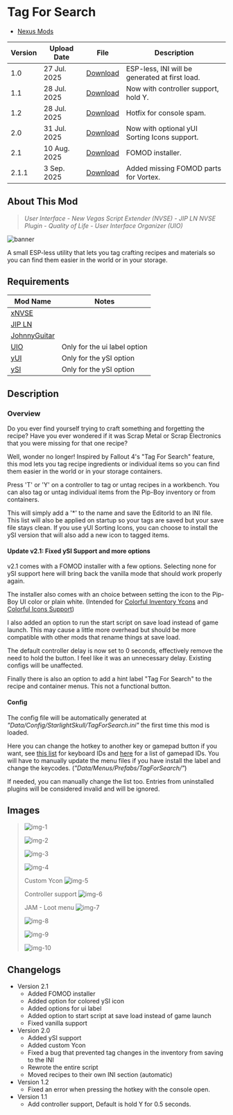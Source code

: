 # Tag For Search

- [Nexus Mods](https://www.nexusmods.com/newvegas/mods/93094)

| Version | Upload Date  | File                                                                                                                                                          | Description                                    |
| ------- | ------------ | ------------------------------------------------------------------------------------------------------------------------------------------------------------- | ---------------------------------------------- |
| 1.0     | 27 Jul. 2025 | [Download](https://github.com/Starlight-Skull/game-mods/raw/refs/heads/main/Fallout%20New%20Vegas/Tag%20For%20Search/Archive/Tag%20For%20Search%20v1.0.zip)   | ESP-less, INI will be generated at first load. |
| 1.1     | 28 Jul. 2025 | [Download](https://github.com/Starlight-Skull/game-mods/raw/refs/heads/main/Fallout%20New%20Vegas/Tag%20For%20Search/Archive/Tag%20For%20Search%20v1.1.zip)   | Now with controller support, hold Y.           |
| 1.2     | 28 Jul. 2025 | [Download](https://github.com/Starlight-Skull/game-mods/raw/refs/heads/main/Fallout%20New%20Vegas/Tag%20For%20Search/Archive/Tag%20For%20Search%20v1.2.zip)   | Hotfix for console spam.                       |
| 2.0     | 31 Jul. 2025 | [Download](https://github.com/Starlight-Skull/game-mods/raw/refs/heads/main/Fallout%20New%20Vegas/Tag%20For%20Search/Archive/Tag%20For%20Search%20v2.0.zip)   | Now with optional yUI Sorting Icons support.   |
| 2.1     | 10 Aug. 2025 | [Download](https://github.com/Starlight-Skull/game-mods/raw/refs/heads/main/Fallout%20New%20Vegas/Tag%20For%20Search/Archive/Tag%20For%20Search%20v2.1.zip)   | FOMOD installer.                               |
| 2.1.1   |  3 Sep. 2025 | [Download](https://github.com/Starlight-Skull/game-mods/raw/refs/heads/main/Fallout%20New%20Vegas/Tag%20For%20Search/Archive/Tag%20For%20Search%20v2.1.1.zip) | Added missing FOMOD parts for Vortex.           |

## About This Mod

> *User Interface - New Vegas Script Extender (NVSE) - JIP LN NVSE Plugin - Quality of Life - User Interface Organizer (UIO)*

![banner](./Images/banner.webp)

A small ESP-less utility that lets you tag crafting recipes and materials so you can find them easier in the world or in your storage.

## Requirements

| Mod Name                                                      | Notes                        |
| --------------------------------------------------------------| ---------------------------- |
| [xNVSE](https://www.nexusmods.com/newvegas/mods/67883)        |                              |
| [JIP LN](https://www.nexusmods.com/newvegas/mods/58277)       |                              |
| [JohnnyGuitar](https://www.nexusmods.com/newvegas/mods/66927) |                              |
| [UIO](https://www.nexusmods.com/newvegas/mods/57174)          | Only for the ui label option |
| [yUI](https://www.nexusmods.com/newvegas/mods/74357)          | Only for the ySI option      |
| [ySI](https://www.nexusmods.com/newvegas/mods/74358)          | Only for the ySI option      |

## Description

### Overview

Do you ever find yourself trying to craft something and forgetting the recipe? Have you ever wondered if it was Scrap Metal or Scrap Electronics that you were missing for that one recipe?

Well, wonder no longer! Inspired by Fallout 4's "Tag For Search" feature, this mod lets you tag recipe ingredients or individual items so you can find them easier in the world or in your storage containers.

Press 'T' or 'Y' on a controller to tag or untag recipes in a workbench. You can also tag or untag individual items from the Pip-Boy inventory or from containers.

This will simply add a '*' to the name and save the EditorId to an INI file. This list will also be applied on startup so your tags are saved but your save file stays clean. If you use yUI Sorting Icons, you can choose to install the ySI version that will also add a new icon to tagged items.

#### Update v2.1: Fixed ySI Support and more options

v2.1 comes with a FOMOD installer with a few options. Selecting none for ySI support here will bring back the vanilla mode that should work properly again.

The installer also comes with an choice between setting the icon to the Pip-Boy UI color or plain white. (Intended for [Colorful Inventory Ycons](https://www.nexusmods.com/newvegas/mods/78674) and [Colorful Icons Support](https://www.nexusmods.com/newvegas/mods/85075))

I also added an option to run the start script on save load instead of game launch. This may cause a little more overhead but should be more compatible with other mods that rename things at save load.

The default controller delay is now set to 0 seconds, effectively remove the need to hold the button. I feel like it was an unnecessary delay. Existing configs will be unaffected.

Finally there is also an option to add a hint label "Tag For Search" to the recipe and container menus. This not a functional button.

#### Config

The config file will be automatically generated at *"Data/Config/StarlightSkull/TagForSearch.ini"* the first time this mod is loaded.

Here you can change the hotkey to another key or gamepad button if you want, see [this list](https://geckwiki.com/index.php?title=DirectX_Scancodes) for keyboard IDs and [here](https://geckwiki.com/index.php?title=IsButtonPressed#XBox_Controller_Button_Codes) for a list of gamepad IDs. You will have to manually update the menu files if you have install the label and change the keycodes. (*"Data/Menus/Prefabs/TagForSearch/"*)

If needed, you can manually change the list too. Entries from uninstalled plugins will be considered invalid and will be ignored.

## Images

> ![img-1](./Images/img-1.png)
>
> ![img-2](./Images/img-2.png)
>
> ![img-3](./Images/img-3.png)
>
> ![img-4](./Images/img-4.png)
>
> Custom Ycon ![img-5](./Images/img-5.png)
>
> Controller support ![img-6](./Images/img-6.png)
>
> JAM - Loot menu ![img-7](./Images/img-7.png)
>
> ![img-8](./Images/img-8.png)
>
> ![img-9](./Images/img-9.png)
>
> ![img-10](./Images/img-10.png)

## Changelogs

- Version 2.1
  - Added FOMOD installer
  - Added option for colored ySI icon
  - Added options for ui label
  - Added option to start script at save load instead of game launch
  - Fixed vanilla support
- Version 2.0
  - Added ySI support
  - Added custom Ycon
  - Fixed a bug that prevented tag changes in the inventory from saving to the INI
  - Rewrote the entire script
  - Moved recipes to their own INI section (automatic)
- Version 1.2
  - Fixed an error when pressing the hotkey with the console open.
- Version 1.1
  - Add controller support, Default is hold Y for 0.5 seconds.
